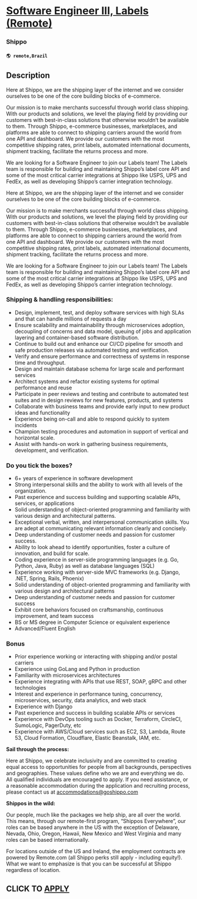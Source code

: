 # [Software Engineer III, Labels (Remote)](https://www.remotewlb.com/apply/software-engineer-iii-labels-remote)  
### Shippo  
#### `🌎 remote,Brazil`  

## Description

Here at Shippo, we are the shipping layer of the internet and we consider ourselves to be one of the core building blocks of e-commerce.

Our mission is to make merchants successful through world class shipping. With our products and solutions, we level the playing field by providing our customers with best-in-class solutions that otherwise wouldn’t be available to them. Through Shippo, e-commerce businesses, marketplaces, and platforms are able to connect to shipping carriers around the world from one API and dashboard. We provide our customers with the most competitive shipping rates, print labels, automated international documents, shipment tracking, facilitate the returns process and more.

  

We are looking for a Software Engineer to join our Labels team! The Labels team is responsible for building and maintaining Shippo’s label core API and some of the most critical carrier integrations at Shippo like USPS, UPS and FedEx, as well as developing Shippo’s carrier integration technology.

  

  

Here at Shippo, we are the shipping layer of the internet and we consider ourselves to be one of the core building blocks of e-commerce.

Our mission is to make merchants successful through world class shipping. With our products and solutions, we level the playing field by providing our customers with best-in-class solutions that otherwise wouldn’t be available to them. Through Shippo, e-commerce businesses, marketplaces, and platforms are able to connect to shipping carriers around the world from one API and dashboard. We provide our customers with the most competitive shipping rates, print labels, automated international documents, shipment tracking, facilitate the returns process and more.

  

We are looking for a Software Engineer to join our Labels team! The Labels team is responsible for building and maintaining Shippo’s label core API and some of the most critical carrier integrations at Shippo like USPS, UPS and FedEx, as well as developing Shippo’s carrier integration technology.

  

  

### Shipping & handling responsibilities:

* Design, implement, test, and deploy software services with high SLAs and that can handle millions of requests a day
* Ensure scalability and maintainability through microservices adoption, decoupling of concerns and data model, queuing of jobs and application layering and container-based software distribution.
* Continue to build out and enhance our CI/CD pipeline for smooth and safe production releases via automated testing and verification.
* Verify and ensure performance and correctness of systems in response time and throughput.
* Design and maintain database schema for large scale and performant services
* Architect systems and refactor existing systems for optimal performance and reuse
* Participate in peer reviews and testing and contribute to automated test suites and in design reviews for new features, products, and systems
* Collaborate with business teams and provide early input to new product ideas and functionality
* Experience being on-call and able to respond quickly to system incidents 
* Champion testing procedures and automation in support of vertical and horizontal scale. 
* Assist with hands-on work in gathering business requirements, development, and verification. 

  

### Do you tick the ​​boxes​​?

* 6+ years of experience in software development
* Strong interpersonal skills and the ability to work with all levels of the organization.
* Past experience and success building and supporting scalable APIs, services, or applications
* Solid understanding of object-oriented programming and familiarity with various design and architectural patterns.
* Exceptional verbal, written, and interpersonal communication skills. You are adept at communicating relevant information clearly and concisely.
* Deep understanding of customer needs and passion for customer success.
* Ability to look ahead to identify opportunities, foster a culture of innovation, and build for scale.
* Coding experience in server-side programming languages (e.g. Go, Python, Java, Ruby) as well as database languages (SQL)
* Experience working with server-side MVC frameworks (e.g. Django, .NET, Spring, Rails, Phoenix)
* Solid understanding of object-oriented programming and familiarity with various design and architectural patterns
* Deep understanding of customer needs and passion for customer success
* Exhibit core behaviors focused on craftsmanship, continuous improvement, and team success
* BS or MS degree in Computer Science or equivalent experience
* Advanced/Fluent English 

  

### Bonus

* Prior experience working or interacting with shipping and/or postal carriers
* Experience using GoLang and Python in production
* Familiarity with microservices architectures
* Experience integrating with APIs that use REST, SOAP, gRPC and other technologies
* Interest and experience in performance tuning, concurrency, microservices, security, data analytics, and web stack
* Experience with Django
* Past experience and success in building scalable APIs or services
* Experience with DevOps tooling such as Docker, Terraform, CircleCI, SumoLogic, PagerDuty, etc
* Experience with AWS/Cloud services such as EC2, S3, Lambda, Route 53, Cloud Formation, Cloudflare, Elastic Beanstalk, IAM, etc.

  

 **Sail through the process:**

Here at Shippo, we celebrate inclusivity and are committed to creating equal access to opportunities for people from all backgrounds, perspectives and geographies. These values define who we are and everything we do. All qualified individuals are encouraged to apply. If you need assistance, or a reasonable accommodation during the application and recruiting process, please contact us at accommodations@goshippo.com

  

 **Shippos in the wild:**

Our people, much like the packages we help ship, are all over the world. This means, through our remote-first program, “Shippos Everywhere”, our roles can be based anywhere in the US with the exception of Delaware, Nevada, Ohio, Oregon, Hawaii, New Mexico and West Virginia and many roles can be based internationally.

For locations outside of the US and Ireland, the employment contracts are powered by Remote.com (all Shippo perks still apply - including equity!). What we want to emphasize is that you can be successful at Shippo regardless of location.

  
## CLICK TO [APPLY](https://www.remotewlb.com/apply/software-engineer-iii-labels-remote)

